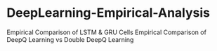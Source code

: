 # DeepLearning-Empirical-Analysis
Empirical Comparison of LSTM & GRU Cells
Empirical Comparison of DeepQ Learning vs Double DeepQ Learning
